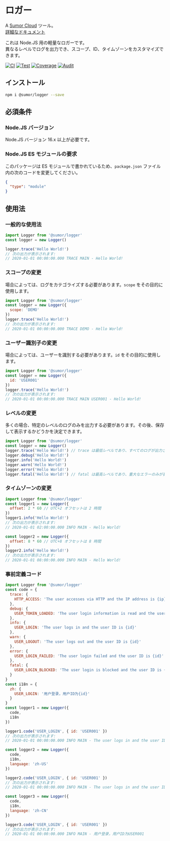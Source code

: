 # ロガー

A [Sumor Cloud](https://sumor.cloud) ツール。  
[詳細なドキュメント](https://sumor.cloud/logger)

これは Node.JS 用の軽量なロガーです。  
異なるレベルでログを出力でき、スコープ、ID、タイムゾーンをカスタマイズできます。

[![CI](https://github.com/sumor-cloud/logger/actions/workflows/ci.yml/badge.svg)](https://github.com/sumor-cloud/logger/actions/workflows/ci.yml)
[![Test](https://github.com/sumor-cloud/logger/actions/workflows/ut.yml/badge.svg)](https://github.com/sumor-cloud/logger/actions/workflows/ut.yml)
[![Coverage](https://github.com/sumor-cloud/logger/actions/workflows/coverage.yml/badge.svg)](https://github.com/sumor-cloud/logger/actions/workflows/coverage.yml)
[![Audit](https://github.com/sumor-cloud/logger/actions/workflows/audit.yml/badge.svg)](https://github.com/sumor-cloud/logger/actions/workflows/audit.yml)

## インストール

```bash
npm i @sumor/logger --save
```

## 必須条件

### Node.JS バージョン

Node.JS バージョン 16.x 以上が必要です。

### Node.JS ES モジュールの要求

このパッケージは ES モジュールで書かれているため、`package.json` ファイル内の次のコードを変更してください。

```json
{
  "type": "module"
}
```

## 使用法

### 一般的な使用法

```js
import Logger from '@sumor/logger'
const logger = new Logger()

logger.trace('Hello World!')
// 次の出力が表示されます:
// 2020-01-01 00:00:00.000 TRACE MAIN - Hello World!
```

### スコープの変更

場合によっては、ログをカテゴライズする必要があります。`scope` をその目的に使用します。

```js
import Logger from '@sumor/logger'
const logger = new Logger({
  scope: 'DEMO'
})
logger.trace('Hello World!')
// 次の出力が表示されます:
// 2020-01-01 00:00:00.000 TRACE DEMO - Hello World!
```

### ユーザー識別子の変更

場合によっては、ユーザーを識別する必要があります。`id` をその目的に使用します。

```js
import Logger from '@sumor/logger'
const logger = new Logger({
  id: 'USER001'
})
logger.trace('Hello World!')
// 次の出力が表示されます:
// 2020-01-01 00:00:00.000 TRACE MAIN USER001 - Hello World!
```

### レベルの変更

多くの場合、特定のレベルのログのみを出力する必要があります。その後、保存して表示するかどうかを決定できます。

```js
import Logger from '@sumor/logger'
const logger = new Logger()
logger.trace('Hello World!') // trace は最低レベルであり、すべてのログが出力されます
logger.debug('Hello World!')
logger.info('Hello World!')
logger.warn('Hello World!')
logger.error('Hello World!')
logger.fatal('Hello World!') // fatal は最高レベルであり、重大なエラーのみが表示されます
```

### タイムゾーンの変更

```js
import Logger from '@sumor/logger'
const logger1 = new Logger({
  offset: 2 * 60 // UTC+2 オフセットは 2 時間
})
logger1.info('Hello World!')
// 次の出力が表示されます:
// 2020-01-01 02:00:00.000 INFO MAIN - Hello World!

const logger2 = new Logger({
  offset: 8 * 60 // UTC+8 オフセットは 8 時間
})
logger2.info('Hello World!')
// 次の出力が表示されます:
// 2020-01-01 08:00:00.000 INFO MAIN - Hello World!
```

### 事前定義コード

```js
import Logger from '@sumor/logger'
const code = {
  trace: {
    HTTP_ACCESS: 'The user accesses via HTTP and the IP address is {ip}'
  },
  debug: {
    USER_TOKEN_LOADED: 'The user login information is read and the user ID is {id}'
  },
  info: {
    USER_LOGIN: 'The user logs in and the user ID is {id}'
  },
  warn: {
    USER_LOGOUT: 'The user logs out and the user ID is {id}'
  },
  error: {
    USER_LOGIN_FAILED: 'The user login failed and the user ID is {id}'
  },
  fatal: {
    USER_LOGIN_BLOCKED: 'The user login is blocked and the user ID is {id}'
  }
}
const i18n = {
  zh: {
    USER_LOGIN: '用户登录，用户ID为{id}'
  }
}
const logger1 = new Logger({
  code,
  i18n
})

logger1.code('USER_LOGIN', { id: 'USER001' })
// 次の出力が表示されます:
// 2020-01-01 00:00:00.000 INFO MAIN - The user logs in and the user ID is USER001

const logger2 = new Logger({
  code,
  i18n,
  language: 'zh-US'
})

logger2.code('USER_LOGIN', { id: 'USER001' })
// 次の出力が表示されます:
// 2020-01-01 00:00:00.000 INFO MAIN - The user logs in and the user ID is USER001

const logger3 = new Logger({
  code,
  i18n,
  language: 'zh-CN'
})

logger3.code('USER_LOGIN', { id: 'USER001' })
// 次の出力が表示されます:
// 2020-01-01 00:00:00.000 INFO MAIN - 用户登录，用户ID为USER001
```
